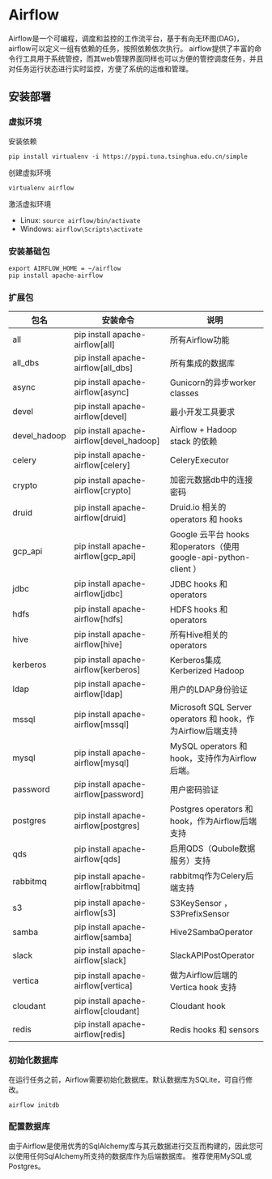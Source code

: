 # Airflow
Airflow是一个可编程，调度和监控的工作流平台，基于有向无环图(DAG)，airflow可以定义一组有依赖的任务，按照依赖依次执行。
airflow提供了丰富的命令行工具用于系统管控，而其web管理界面同样也可以方便的管控调度任务，并且对任务运行状态进行实时监控，方便了系统的运维和管理。

## 安装部署

### 虚拟环境
安装依赖  
```shell
pip install virtualenv -i https://pypi.tuna.tsinghua.edu.cn/simple
```

创建虚拟环境  
```shell
virtualenv airflow
```

激活虚拟环境  
- Linux: `source airflow/bin/activate`
- Windows: `airflow\Scripts\activate`

### 安装基础包

```shell
export AIRFLOW_HOME = ~/airflow
pip install apache-airflow
```

### 扩展包

| 包名           | 	安装命令                                     | 	说明                                                       |
|--------------|-------------------------------------------|-----------------------------------------------------------|
| all          | 	pip install apache-airflow[all]          | 	所有Airflow功能                                              |
| all_dbs      | 	pip install apache-airflow[all_dbs]      | 	所有集成的数据库                                                 |
| async        | 	pip install apache-airflow[async]	       | Gunicorn的异步worker classes                                 |
| devel        | 	pip install apache-airflow[devel]	       | 最小开发工具要求                                                  |
| devel_hadoop | 	pip install apache-airflow[devel_hadoop] | 	Airflow + Hadoop stack 的依赖                               |
| celery       | 	pip install apache-airflow[celery]	      | CeleryExecutor                                            |
| crypto	      | pip install apache-airflow[crypto]        | 	加密元数据db中的连接密码                                            |
| druid        | 	pip install apache-airflow[druid]	       | Druid.io 相关的 operators 和 hooks                            |
| gcp_api      | 	pip install apache-airflow[gcp_api]      | 	Google 云平台 hooks 和operators（使用google-api-python-client ） |
| jdbc	        | pip install apache-airflow[jdbc]	         | JDBC hooks 和 operators                                    |
| hdfs         | 	pip install apache-airflow[hdfs]	        | HDFS hooks 和 operators                                    |
| hive         | 	pip install apache-airflow[hive]	        | 所有Hive相关的 operators                                       |
| kerberos     | 	pip install apache-airflow[kerberos]     | 	Kerberos集成Kerberized Hadoop                              |
| ldap	        | pip install apache-airflow[ldap]	         | 用户的LDAP身份验证                                               |
| mssql        | 	pip install apache-airflow[mssql]	       | Microsoft SQL Server operators 和 hook，作为Airflow后端支持       |
| mysql        | 	pip install apache-airflow[mysql]        | 	MySQL operators 和 hook，支持作为Airflow后端。                    |
| password     | 	pip install apache-airflow[password]	    | 用户密码验证                                                    |
| postgres     | 	pip install apache-airflow[postgres]	    | Postgres operators 和 hook，作为Airflow后端支持                   |
| qds	         | pip install apache-airflow[qds]	          | 启用QDS（Qubole数据服务）支持                                       |
| rabbitmq	    | pip install apache-airflow[rabbitmq]	     | rabbitmq作为Celery后端支持                                      |
| s3           | 	pip install apache-airflow[s3]	          | S3KeySensor ， S3PrefixSensor                              |
| samba	       | pip install apache-airflow[samba]         | 	Hive2SambaOperator                                       |
| slack	       | pip install apache-airflow[slack]         | 	SlackAPIPostOperator                                     |
| vertica      | 	pip install apache-airflow[vertica]      | 	做为Airflow后端的 Vertica hook 支持                             |
| cloudant     | 	pip install apache-airflow[cloudant]	    | Cloudant hook                                             |
| redis	       | pip install apache-airflow[redis]	        | Redis hooks 和 sensors                                     |

### 初始化数据库
在运行任务之前，Airflow需要初始化数据库。默认数据库为SQLite，可自行修改。

```shell
airflow initdb
```

### 配置数据库
由于Airflow是使用优秀的SqlAlchemy库与其元数据进行交互而构建的，因此您可以使用任何SqlAlchemy所支持的数据库作为后端数据库。
推荐使用MySQL或Postgres。
